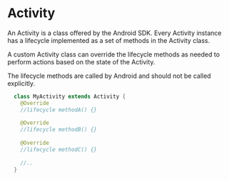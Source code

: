 # Activity

An Activity is a class offered by the Android SDK. 
Every Activity instance has a lifecycle implemented as a set of methods in the Activity class. 

A custom Activity class can override the lifecycle methods as needed to perform actions based 
on the state of the Activity.

The lifecycle methods are called by Android and should not be called explicitly. 

```java
  class MyActivity extends Activity {
    @Override
    //lifecycle methodA() {}
    
    @Override
    //lifecycle methodB() {}
    
    @Override
    //lifecycle methodC() {}
    
    //..
  }
```
